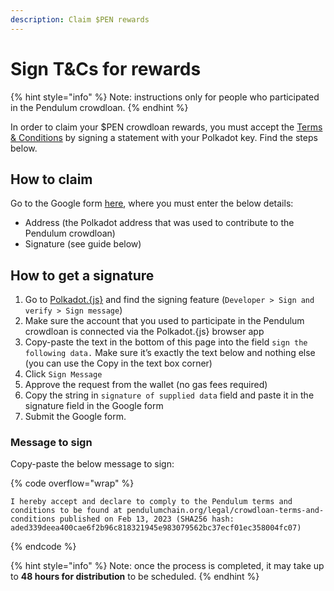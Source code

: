 ```yaml
---
description: Claim $PEN rewards
---
```


# Sign T\&Cs for rewards

{% hint style="info" %}
Note: instructions only for people who participated in the Pendulum crowdloan.
{% endhint %}

In order to claim your $PEN crowdloan rewards, you must accept the [Terms & Conditions](https://pendulumchain.org/legal/crowdloan-terms-and-conditions) by signing a statement with your Polkadot key. Find the steps below.

## How to claim

Go to the Google form [here](https://docs.google.com/forms/d/e/1FAIpQLScAwRI1hqzBQTT40ilRGcXpt8I9PfUMQzeutERDKIgEBfad7g/viewform), where you must enter the below details:

* Address (the Polkadot address  that was used to contribute to the Pendulum crowdloan)
* Signature (see guide below)

## How to get a signature

1. Go to [Polkadot.{js}](https://polkadot.js.org/apps/?rpc=wss%3A%2F%2Fpolkadot.api.onfinality.io%2Fpublic-ws#/signing) and find the signing feature (`Developer > Sign and verify > Sign message`)
2. Make sure the account that you used to participate in the Pendulum crowdloan is connected via the Polkadot.{js} browser app
3. Copy-paste the text in the bottom of this page into the field `sign the following data.` Make sure it’s exactly the text below and nothing else (you can use the Copy in the text box corner)
4. Click `Sign Message`
5. Approve the request from the wallet (no gas fees required)
6. Copy the string in `signature of supplied data` field and paste it in the signature field in the Google form
7. Submit the Google form.

### Message to sign

Copy-paste the below message to sign:

{% code overflow="wrap" %}
```
I hereby accept and declare to comply to the Pendulum terms and conditions to be found at pendulumchain.org/legal/crowdloan-terms-and-conditions published on Feb 13, 2023 (SHA256 hash: aded339deea400cae6f2b96c818321945e983079562bc37ecf01ec358004fc07)
```
{% endcode %}

{% hint style="info" %}
Note: once the process is completed, it may take up to **48 hours for distribution** to be scheduled.
{% endhint %}
